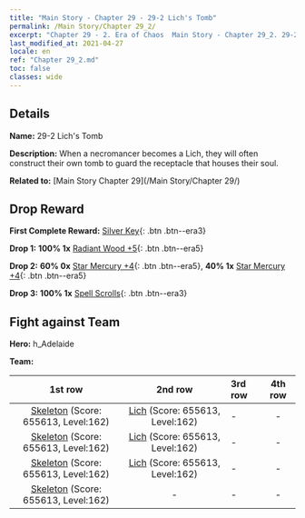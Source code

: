 ```yaml
---
title: "Main Story - Chapter 29 - 29-2 Lich's Tomb"
permalink: /Main Story/Chapter 29_2/
excerpt: "Chapter 29 - 2. Era of Chaos  Main Story - Chapter 29_2. 29-2 Lich's Tomb"
last_modified_at: 2021-04-27
locale: en
ref: "Chapter 29_2.md"
toc: false
classes: wide
---
```


## Details

 **Name:** 29-2 Lich's Tomb

 **Description:** When a necromancer becomes a Lich, they will often construct their own tomb to guard the receptacle that houses their soul.

 **Related to:** [Main Story Chapter 29](/Main Story/Chapter 29/)

## Drop Reward

 **First Complete Reward:** [Silver Key](/Items/con_693/){: .btn .btn--era3}

 **Drop 1:** **100% 1x** [Radiant Wood +5](/Items/mat_97/){: .btn .btn--era5}

 **Drop 2:** **60% 0x** [Star Mercury +4](/Items/mat_91/){: .btn .btn--era5}, **40% 1x** [Star Mercury +4](/Items/mat_91/){: .btn .btn--era5}

 **Drop 3:** **100% 1x** [Spell Scrolls](/Items/con_694/){: .btn .btn--era3}


## Fight against Team
 **Hero:** h_Adelaide

 **Team:**


  | 1st row | 2nd row | 3rd row | 4th row |
  |:----:|:----:|:----|:----:|
  | [Skeleton](/units/Skeleton/) (Score: 655613, Level:162)  | [Lich](/units/Lich/) (Score: 655613, Level:162)  | - | - |
  | [Skeleton](/units/Skeleton/) (Score: 655613, Level:162)  | [Lich](/units/Lich/) (Score: 655613, Level:162)  | - | - |
  | [Skeleton](/units/Skeleton/) (Score: 655613, Level:162)  | [Lich](/units/Lich/) (Score: 655613, Level:162)  | - | - |
  | [Skeleton](/units/Skeleton/) (Score: 655613, Level:162)  | - | - | - |


